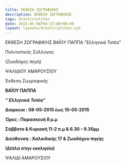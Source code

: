 ```yaml
---
title: ΕΚΘΕΣΗ ΖΩΓΡΑΦΙΚΗΣ
description: ΕΚΘΕΣΗ ΖΩΓΡΑΦΙΚΗΣ
tags: drastiriotites
date: 2015-05-08T04:37:00+00:00
layout: layouts/drastiriotites.njk
---
```

ΕΚΘΕΣΗ ΖΩΓΡΑΦΙΚΗΣ ΒΑΪΟΥ ΠΑΠΠΑ "Ελληνικά Τοπία"
<!-- excerpt -->
Πολιτιστικός Σύλλογος

(Ζωοδόχος πηγή)

ΨΑΛΙΔΙΟΥ ΑΜΑΡΟΥΣΙΟΥ

Έκθεση Ζωγραφικής

**ΒΑΪΟΥ ΠΑΠΠΑ**

***“ Ελληνικά Τοπία“***

**Διάρκεια : 08-05-2015 έως 10-05-2015**

**Ώρες : Παρασκευή 8 μ.μ**

**Σάββατο &amp; Κυριακή 11-2 π.μ &amp; 6.30 – 9.30μμ**

**Διεύθυνση : Χαλκιδικής 17 &amp; Ζωοδόχου πηγής**

**(Δίπλα στην εκκλησία)**

ΨΑΛΙΔΙ ΑΜΑΡΟΥΣΙΟΥ

